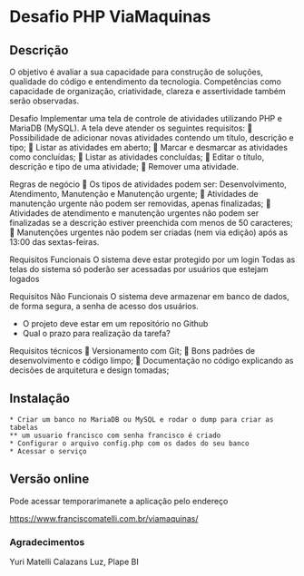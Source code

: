 # Desafio PHP ViaMaquinas

## Descrição
O objetivo é avaliar a sua capacidade para construção de soluções, qualidade do código e entendimento da tecnologia. 
Competências como capacidade de organização, criatividade, clareza e assertividade também serão observadas.

Desafio
Implementar uma tela de controle de atividades utilizando PHP e MariaDB (MySQL).
A tela deve atender os seguintes requisitos:
 Possibilidade de adicionar novas atividades contendo um título, descrição e tipo;
 Listar as atividades em aberto;
 Marcar e desmarcar as atividades como concluídas;
 Listar as atividades concluídas;
 Editar o título, descrição e tipo de uma atividade;
 Remover uma atividade.

Regras de negócio
 Os tipos de atividades podem ser: Desenvolvimento, Atendimento, Manutenção e Manutenção urgente;
 Atividades de manutenção urgente não podem ser removidas, apenas finalizadas;
 Atividades de atendimento e manutenção urgentes não podem ser finalizadas se a descrição estiver preenchida com menos de 50 caracteres;
 Manutenções urgentes não podem ser criadas (nem via edição) após as 13:00 das sextas-feiras.

Requisitos Funcionais
O sistema deve estar protegido por um login
Todas as telas do sistema só poderão ser acessadas por usuários que estejam logados

Requisitos Não Funcionais
O sistema deve armazenar em banco de dados, de forma segura, a senha de acesso dos usuários.

- O projeto deve estar em um repositório no Github
- Qual o prazo para realização da tarefa?


Requisitos técnicos
 Versionamento com Git;
 Bons padrões de desenvolvimento e código limpo;
 Documentação no código explicando as decisões de arquitetura e design tomadas;

## Instalação

``` 
* Criar um banco no MariaDB ou MySQL e rodar o dump para criar as tabelas
** um usuario francisco com senha francisco é criado
* Configurar o arquivo config.php com os dados do seu banco
* Acessar o serviço
```

## Versão online

Pode acessar temporarimanete a aplicação pelo endereço

https://www.franciscomatelli.com.br/viamaquinas/

### Agradecimentos

Yuri Matelli Calazans Luz, Plape BI